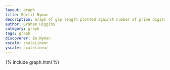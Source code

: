 ```yaml
---
layout: graph
title: Bertil Nyman
description: Graph of gap length plotted against number of prime digits
author: Graham Higgins
category: graph
tags: graph
discoverer: Be.Nyman
xscale: scaleLinear
yscale: scaleLinear
---
```


{% include graph.html %}

